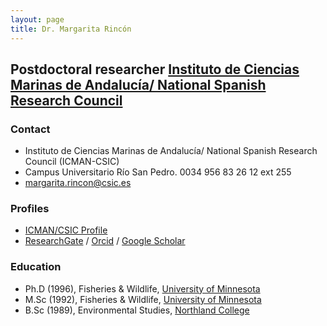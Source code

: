 ```yaml
---
layout: page
title: Dr. Margarita Rincón
---
```


##  Postdoctoral researcher [Instituto de Ciencias Marinas de Andalucía/ National Spanish Research Council](http://www.icman.csic.es/en/)

### Contact
* Instituto de Ciencias Marinas de Andalucía/ National Spanish Research Council (ICMAN-CSIC)
* Campus Universitario Río San Pedro. 0034 956 83 26 12 ext 255
* [margarita.rincon@csic.es](mailto:margarita.rincon@csic.es)

### Profiles
<!---* [CV](resources/CV.pdf)--->
* [ICMAN/CSIC Profile](http://www.icman.csic.es/es/personal/margarita-rinconicman-csic-es)
* [ResearchGate](https://www.researchgate.net/profile/Margarita_Rincon_Hidalgo) / [Orcid](http://orcid.org/0000-0002-0370-9299) / [Google Scholar](https://scholar.google.com/citations?hl=en&view_op=list_works&gmla=AJsN-F6Ms6PlUHUMCU1g3k5dW5TWGJoAGh1AVQIXNdSyYdfnKdnwjZiJDZV94H8qNWr5Uqf7OSbdA-8_zWBpans5Wd-rPxO7jg&user=avESRpAAAAAJ) 
<!---*/ [Microsoft Academic Search](http://academic.research.microsoft.com/Author/34361005/derek-h-ogle) / [Academia.edu](http://northland.academia.edu/DerekOgle)--->

### Education
* Ph.D (1996), Fisheries & Wildlife, [University of Minnesota](http://fwcb.cfans.umn.edu/)
* M.Sc (1992), Fisheries & Wildlife, [University of Minnesota](http://fwcb.cfans.umn.edu/)
* B.Sc (1989), Environmental Studies, [Northland College](http://www.northland.edu/)
